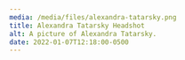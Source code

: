 ```yaml
---
media: /media/files/alexandra-tatarsky.png
title: Alexandra Tatarsky Headshot
alt: A picture of Alexandra Tatarsky.
date: 2022-01-07T12:18:00-0500
---
```

